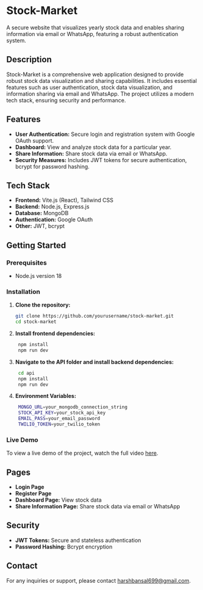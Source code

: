 # Stock-Market

A secure website that visualizes yearly stock data and enables sharing information via email or WhatsApp, featuring a robust authentication system.

## Description

Stock-Market is a comprehensive web application designed to provide robust stock data visualization and sharing capabilities. It includes essential features such as user authentication, stock data visualization, and information sharing via email and WhatsApp. The project utilizes a modern tech stack, ensuring security and performance.

## Features

- **User Authentication:** Secure login and registration system with Google OAuth support.
- **Dashboard:** View and analyze stock data for a particular year.
- **Share Information:** Share stock data via email or WhatsApp.
- **Security Measures:** Includes JWT tokens for secure authentication, bcrypt for password hashing.

## Tech Stack

- **Frontend:** Vite.js (React), Tailwind CSS
- **Backend:** Node.js, Express.js
- **Database:** MongoDB
- **Authentication:** Google OAuth
- **Other:** JWT, bcrypt

## Getting Started

### Prerequisites

- Node.js version 18

### Installation

1. **Clone the repository:**
   ```sh
   git clone https://github.com/yourusername/stock-market.git
   cd stock-market
2. **Install frontend dependencies:**
   ```sh
    npm install
    npm run dev
3. **Navigate to the API folder and install backend dependencies:**
   ```sh
    cd api
    npm install
    npm run dev
4. **Environment Variables:**
   ```sh
    MONGO_URL=your_mongodb_connection_string
    STOCK_API_KEY=your_stock_api_key
    EMAIL_PASS=your_email_password
    TWILIO_TOKEN=your_twilio_token

### Live Demo

To view a live demo of the project, watch the full video [here](https://harsh-bansal.netlify.app/).

## Pages

- **Login Page**
- **Register Page**
- **Dashboard Page:** View stock data
- **Share Information Page:** Share stock data via email or WhatsApp

## Security

- **JWT Tokens:** Secure and stateless authentication
- **Password Hashing:** Bcrypt encryption

## Contact

For any inquiries or support, please contact harshbansal699@gmail.com.
